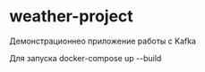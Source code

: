# weather-project

Демонстрационнео приложение работы с Kafka

Для запуска
docker-compose up --build
